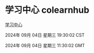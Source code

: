 # 学习中心 colearnhub
[学习中心](http://219.139.196.164:56308/colearnhub/)

2024年 09月 04日 星期三 19:30:02 CST

2024年 09月 04日 星期三 11:30:02 GMT
